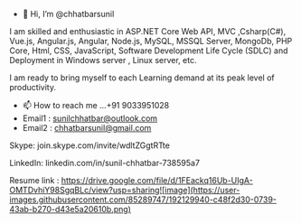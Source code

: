 - 👋 Hi, I’m @chhatbarsunil

 I am skilled and enthusiastic in 
ASP.NET Core Web API, MVC ,Csharp(C#), 
Vue.js, Angular.js, Angular, Node.js,
MySQL, MSSQL Server, MongoDb, PHP Core, 
Html, CSS, JavaScript, 
Software Development Life Cycle (SDLC) and
Deployment in Windows server , Linux server, etc. 

I am ready to bring myself to each Learning demand
at its peak level of productivity.

- 📫 How to reach me ...+91 9033951028
- Email1 : sunilchhatbar@outlook.com    
- Email2 : chhatbarsunil@gmail.com

Skype:  join.skype.com/invite/wdltZGgtRTte

LinkedIn:  linkedin.com/in/sunil-chhatbar-738595a7

Resume link : https://drive.google.com/file/d/1FEackq16Ub-UIgA-OMTDvhiY98SgqBLc/view?usp=sharing![image](https://user-images.githubusercontent.com/85289747/192129940-c48f2d30-0739-43ab-b270-d43e5a20610b.png)

